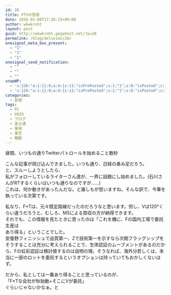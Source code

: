 ```yaml
---
id: 20
title: FTVの思惑
date: 2016-01-09T17:20:23+09:00
author: wkwkrnht
layout: post
guid: http://wkwkrnht.gegahost.net/?p=20
permalink: /blog/delusion/20/
onesignal_meta_box_present:
  - "1"
  - "1"
  - "1"
onesignal_send_notification:
  - ""
  - ""
  - ""
snapWP:
  - 's:126:"a:1:{i:0;a:4:{s:11:"isPrePosted";s:1:"1";s:8:"isPosted";s:1:"1";s:4:"pgID";s:3:"716";s:5:"pDate";s:19:"2016-11-03 10:14:02";}}";'
  - 's:126:"a:1:{i:0;a:4:{s:11:"isPrePosted";s:1:"1";s:8:"isPosted";s:1:"1";s:4:"pgID";s:3:"716";s:5:"pDate";s:19:"2016-11-03 10:14:02";}}";'
categories:
  - 妄想
tags:
  - PC
  - VAIO
  - ブログ
  - 富士通
  - 推測
  - 東芝
  - 騒動
---
```

昼間、いつもの通りTwitterパトロールを始めること数秒<figure class="hatenablogcard"></figure> 

こんな記事が飛び込んできました。いつも通り、日経の勇み足だろう。  
と、スルーしようとしたら、  
私がフォローしているライターさん達が、一斉に話題にし始めました。(石川さんがRTするくらいはいつも通りなのですが……)  
これは、何か動きがあったんだな。と誰しもが思いますね。そんな訳で、今筆を執っている次第です。

私なり、F×Tは、元々既定路線だったのだろうなと思います。但し、Vは120°くらい違うだろうと、むしろ、MSによる買収の方が納得できます。  
それでも、この情報を見たときに思ったのは「これを機に、Fの国内工場で委託生産は  
あり得る」ということでした。  
安曇野フィニッシュで品質第一、Zで技術第一を示すなら次期フラッグシップをそうすることは充分に考えられることで、生体認証のムーブメントがあるのだから、Fの虹彩認証は検討値するのは自明の理。そうなれば、海外分若しくは、本当に一部のロットを委託するというオプションは持っていてもおかしくないはず。

だから、私としては一番あり得ることと思っているのが、  
「F×Tな会社が秋始動+そこにVが委託」  
ぐらいじゃないかなぁ。と